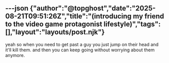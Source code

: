 ---json
{"author":"@topghost","date":"2025-08-21T09:51:26Z","title":"(introducing my friend to the video game protagonist lifestyle)","tags":[],"layout":"layouts/post.njk"}
---
yeah so when you need to get past a guy you just jump on their head and it&#x27;ll kill them. and then you can keep going without worrying about them anymore.
